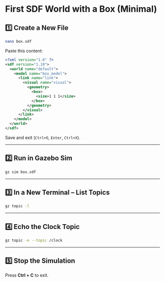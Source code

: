 # First SDF World with a Box (Minimal)

## 1️⃣ Create a New File
```bash
nano box.sdf
```

Paste this content:
```xml
<?xml version="1.0" ?>
<sdf version="1.10">
  <world name="default">
    <model name="box_model">
      <link name="link">
        <visual name="visual">
          <geometry>
            <box>
              <size>1 1 1</size>
            </box>
          </geometry>
        </visual>
      </link>
    </model>
  </world>
</sdf>
```

Save and exit (`Ctrl+O`, `Enter`, `Ctrl+X`).

---

## 2️⃣ Run in Gazebo Sim
```bash
gz sim box.sdf
```

---

## 3️⃣ In a New Terminal – List Topics
```bash
gz topic -l
```

---

## 4️⃣ Echo the Clock Topic
```bash
gz topic -e --topic /clock
```

---

## 5️⃣ Stop the Simulation
Press **Ctrl + C** to exit.
